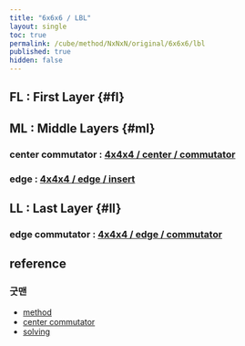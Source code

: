 ```yaml
---
title: "6x6x6 / LBL"
layout: single
toc: true
permalink: /cube/method/NxNxN/original/6x6x6/lbl
published: true
hidden: false
---
```


<head>
  <base target="_blank">
</head>



## FL : First Layer {#fl}



## ML : Middle Layers {#ml}

### center commutator : [4x4x4 / center / commutator](/cube/method/NxNxN/original/4x4x4/center/commutator)

### edge : [4x4x4 / edge / insert](/cube/method/NxNxN/original/4x4x4/edge/insert)



## LL : Last Layer {#ll}

### edge commutator : [4x4x4 / edge / commutator](/cube/method/NxNxN/original/4x4x4/edge/commutator)



## reference

### 굿맨

- [method](https://youtu.be/D_UYYz_OwOM)
- [center commutator](https://youtu.be/HsUH_K_921w)
- [solving](https://youtu.be/dY3f03wGivc)
